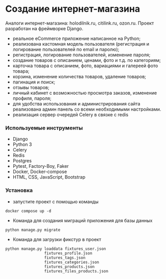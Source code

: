 # Создание интернет-магазина


Аналоги интернет-магазина: holodilnik.ru, citilink.ru, ozon.ru.
Проект разработан на фреймворке Django.

* реальное eCommerce приложение написанное на Python;
* реализована кастомная модель пользователя (регистрация и логирование пользователей по email и паролю);
* регистрация, логирование пользователей, изменение пароля;
* создание товаров с описанием, ценами, фото и т.д. по категориям;
* карточка товара с описанием, фото, вариациями и галереей фото товара;
* корзина, изменение количества товаров, удаление товаров;
* пагинация и поиск; 
* отзывы товаров;
* личный кабинет с возможностью просмотра заказов, изменение профиля, пароля; 
* для удобства использования и администрирования сайта реализована админ панель со всеми необходимыми настройками.
* реализация сервер очередей Celery в связке с redis

### Используемые инструменты

* Django
* Python 3
* Celery
* Redis
* Postgres
* Pytest, Factory-Boy, Faker
* Docker, Docker-compose
* HTML, CSS, JavaScript, Bootstrap

### Установка

* запустите проект с помощью команды
```
docker compose up -d
```

* Команда для создания миграций приложения для базы данных
```
python manage.py migrate
```

* Команда для загрузки фикстур в проект
```
python manage.py loaddata fixtures_user.json
                 fixtures_profile.json
                 fixtures_tags.json
                 fixtures_categories.json 
                 fixtures_products.json
                 fixtures_files_products.json
```
